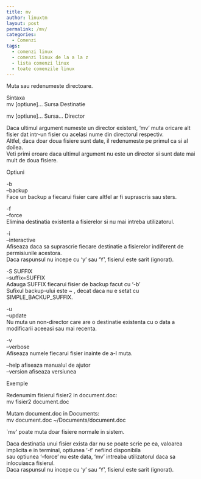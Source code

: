 ```yaml
---
title: mv
author: linuxtm
layout: post
permalink: /mv/
categories:
  - Comenzi
tags:
  - comenzi linux
  - comenzi linux de la a la z
  - lista comenzi linux
  - toate comenzile linux
---
```

Muta sau redenumeste directoare.

Sintaxa  
mv [optiune]&#8230; Sursa Destinatie

mv [optiune]&#8230; Sursa&#8230; Director

Daca ultimul argument numeste un director existent, &#8216;mv&#8217; muta oricare alt fisier dat intr-un fisier cu acelasi nume din directorul respectiv.  
Altfel, daca doar doua fisiere sunt date, il redenumeste pe primul ca si al doilea.  
Veti primi eroare daca ultimul argument nu este un director si sunt date mai mult de doua fisiere. 

Optiuni 

-b  
&#8211;backup  
Face un backup a fiecarui fisier care altfel ar fi suprascris sau sters.

-f  
&#8211;force  
Elimina destinatia existenta a fisierelor si nu mai intreba utilizatorul.

-i  
&#8211;interactive  
Afiseaza daca sa suprascrie fiecare destinatie a fisierelor indiferent de permisiunile acestora.  
Daca raspunsul nu incepe cu &#8216;y&#8217; sau &#8216;Y&#8217;, fisierul este sarit (ignorat).

-S SUFFIX  
&#8211;suffix=SUFFIX  
Adauga SUFFIX fiecarui fisier de backup facut cu &#8216;-b&#8217;  
Sufixul backup-ului este ~ , decat daca nu e setat cu SIMPLE\_BACKUP\_SUFFIX.

-u  
&#8211;update  
Nu muta un non-director care are o destinatie existenta cu o data a modificarii aceeasi sau mai recenta.

-v  
&#8211;verbose  
Afiseaza numele fiecarui fisier inainte de a-l muta.

&#8211;help afiseaza manualul de ajutor  
&#8211;version afiseaza versiunea

Exemple

Redenumim fisierul fisier2 in document.doc:  
mv fisier2 document.doc

Mutam document.doc in Documents:  
mv document.doc ~/Documents/document.doc

\`mv&#8217; poate muta doar fisiere normale in sistem.

Daca destinatia unui fisier exista dar nu se poate scrie pe ea, valoarea implicita e in terminal, optiunea &#8216;-f&#8217; nefiind disponibila  
sau optiunea &#8216;&#8211;force&#8217; nu este data, &#8216;mv&#8217; intreaba utilizatorul daca sa inlocuiasca fisierul.  
Daca raspunsul nu incepe cu &#8216;y&#8217; sau &#8216;Y&#8217;, fisierul este sarit (ignorat).